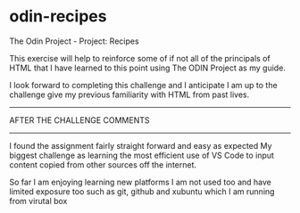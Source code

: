 # odin-recipes
The Odin Project -  Project: Recipes

This exercise will help to reinforce some of if not all of the principals of 
HTML that I have learned to this point using The ODIN Project as my guide. 

I look forward to completing this challenge and I anticipate I am up to the
challenge give my previous familiarity with HTML from past lives. 

----------------------------------------------------------------------------
AFTER THE CHALLENGE COMMENTS
____________________________________________________________________________

I found the assignment fairly straight forward and easy as expected 
My biggest challenge as learning the most efficient use of VS Code to input
content copied from other sources off the internet. 

So far I am enjoying learning new platforms I am not used too and have 
limited exposure too such as git, github and xubuntu which I am running from
virutal box 
